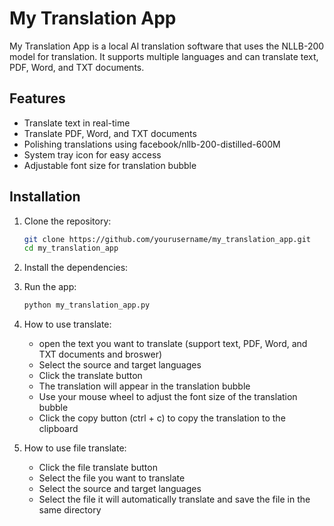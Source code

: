 # My Translation App

My Translation App is a local AI translation software that uses the NLLB-200 model for translation. It supports multiple languages and can translate text, PDF, Word, and TXT documents.

## Features

- Translate text in real-time
- Translate PDF, Word, and TXT documents
- Polishing translations using facebook/nllb-200-distilled-600M
- System tray icon for easy access
- Adjustable font size for translation bubble

## Installation

1. Clone the repository:
   ```bash
   git clone https://github.com/yourusername/my_translation_app.git
   cd my_translation_app
   
    ```
   
2. Install the dependencies:
3. Run the app:
   ```bash
   python my_translation_app.py
   ```
4. How to use translate:
    - open the text you want to translate (support text, PDF, Word, and TXT documents and broswer)
    - Select the source and target languages
    - Click the translate button
    - The translation will appear in the translation bubble
    - Use your mouse wheel to adjust the font size of the translation bubble
    - Click the copy button (ctrl + c) to copy the translation to the clipboard
5. How to use file translate:
    - Click the file translate button
    - Select the file you want to translate
    - Select the source and target languages
    - Select the file it will automatically translate and save the file in the same directory
